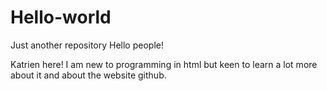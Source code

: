 # Hello-world
Just another repository
Hello people! 

Katrien here!  I am new to programming in html but keen to learn a lot more about it and about the website github.  

